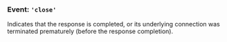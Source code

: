 ### Event: `'close'`

<!-- YAML
added: v0.6.7
-->

Indicates that the response is completed, or its underlying connection was
terminated prematurely (before the response completion).
